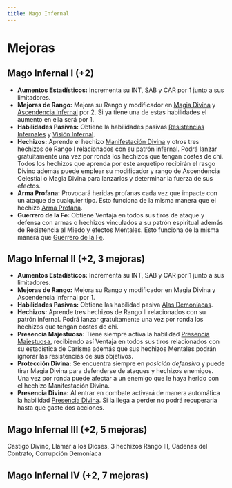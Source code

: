 ```yaml
---
title: Mago Infernal
---
```




# Mejoras

## Mago Infernal I (+2)

- **Aumentos Estadísticos:** Incrementa su INT, SAB y CAR por 1 junto a sus limitadores.
- **Mejoras de Rango:** Mejora su Rango y modificador en [Magia Divina](../../rangos/religion/magia_divina.md) y [Ascendencia Infernal](../../rangos/ascendencias/ascendencia_infernal.md) por 2. Si ya tiene una de estas habilidades el aumento en ella será por 1. 
- **Habilidades Pasivas:** Obtiene la habilidades pasivas [Resistencias Infernales](../../rangos/ascendencias/ascendencia_infernal.md#resistencias-infernales) y [Visión Infernal](../../rangos/ascendencias/ascendencia_infernal.md#visión-infernal).
- **Hechizos:** Aprende el hechizo [Manifestación Divina](../../rangos/religion/magia_divina.md#manifestación-divina) y otros tres hechizos de Rango I relacionados con su patrón infernal. Podrá lanzar gratuitamente una vez por ronda los hechizos que tengan costes de chi. Todos los hechizos que aprenda por este arquetipo recibirán el rasgo Divino además puede emplear su modificador y rango de Ascendencia Celestial o Magia Divina para lanzarlos y determinar la fuerza de sus efectos. 
- **Arma Profana:** Provocará heridas profanas cada vez que impacte con un ataque de cualquier tipo. Esto funciona de la misma manera que el hechizo [Arma Profana](../../rangos/ascendencias/ascendencia_infernal.md#arma-profana).
- **Guerrero de la Fe:** Obtiene Ventaja en todos sus tiros de ataque y defensa con armas o hechizos vinculados a su patrón espiritual además de Resistencia al Miedo y efectos Mentales. Esto funciona de la misma manera que [Guerrero de la Fe](../../rangos/religion/guerrero_divino.md#guerrero-de-la-fe).

## Mago Infernal II (+2, 3 mejoras)

- **Aumentos Estadísticos:** Incrementa su INT, SAB y CAR por 1 junto a sus limitadores.
- **Mejoras de Rango:** Mejora su Rango y modificador en Magia Divina y Ascendencia Infernal por 1. 
- **Habilidades Pasivas:** Obtiene las habilidad pasiva [Alas Demoníacas](../../rangos/ascendencias/ascendencia_infernal.md#alas-demoníacas). 
- **Hechizos:** Aprende tres hechizos de Rango II relacionados con su patrón infernal. Podrá lanzar gratuitamente una vez por ronda los hechizos que tengan costes de chi. 
- **Presencia Majestuosa:** Tiene siempre activa la habilidad [Presencia Majestuosa](../../rangos/ascendencias/ascendencia_infernal.md#presencia-majestuosa), recibiendo así Ventaja en todos sus tiros relacionados con su estadística de Carisma además que sus hechizos Mentales podrán ignorar las resistencias de sus objetivos. 
- **Protección Divina:** Se encuentra siempre en *posición defensiva* y puede tirar Magia Divina para defenderse de ataques y hechizos enemigos. Una vez por ronda puede afectar a un enemigo que le haya herido con el hechizo Manifestación Divina.
- **Presencia Divina:** Al entrar en combate activará de manera automática la habilidad [Presencia Divina](../../rangos/religion/guerrero_divino.md#presencia-divina). Si la llega a perder no podrá recuperarla hasta que gaste dos acciones.

## Mago Infernal III (+2, 5 mejoras)

Castigo Divino, Llamar a los Dioses, 3 hechizos Rango III, Cadenas del Contrato, Corrupción Demoníaca

## Mago Infernal IV (+2, 7 mejoras)

